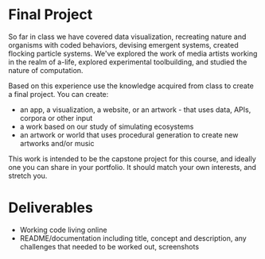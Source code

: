 # Final Project

So far in class we have covered data visualization, recreating nature and organisms with coded behaviors, devising emergent systems, created flocking particle systems. We've explored the work of media artists working in the realm of a-life, explored experimental toolbuilding, and studied the nature of computation.

Based on this experience use the knowledge acquired from class to create a final project. You can create:

 - an app, a visualization, a website, or an artwork - that uses data, APIs, corpora or other input
 - a work based on our study of simulating ecosystems
 - an artwork or world that uses procedural generation to create new artworks and/or music

 This work is intended to be the capstone project for this course, and ideally one you can share in your portfolio. It should match your own interests, and stretch you.

 # Deliverables

 - Working code living online
 - README/documentation including title, concept and description, any challenges that needed to be worked out, screenshots
